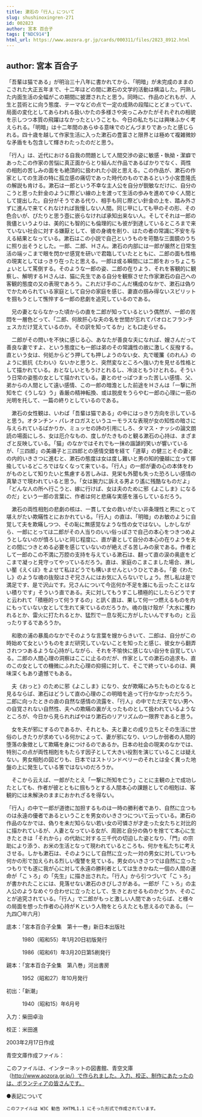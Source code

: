 ```yaml
---
title: 漱石の「行人」について
slug: shushinoxingren-271
id: 002823
author: 宮本 百合子
tags: ["NDC914"]
html_url: https://www.aozora.gr.jp/cards/000311/files/2823_8912.html
---
```


## author: 宮本 百合子

「吾輩は猫である」が明治三十八年に書かれてから、「明暗」が未完成のままのこされた大正五年まで、十二年ほどの間に漱石の文学的活動は横溢した。円熟した内面生活の全幅がこの期間に披瀝されたと思う。同時に、作品のどれもが、人生と芸術とに向う態度、テーマなどの点で一定の成熟の段階にとどまっていて、局面の変化としてあらわれる扱いかたの多様さや突っこみかたがそれぞれの相貌を示しつつ本質の飛躍はなかったということも、今日の私たちには興味ふかく考えられる。「明暗」は十二年間のあらゆる意味でのどんづまりであったと感じられる。四十歳を越して作家生活に入った漱石の豊富さと限界とは極めて複雑微妙な矛盾をも包含して輝きわたったのだと思う。

「行人」は、近代における自我の問題として人間交渉の姿に敏感・執拗・潔癖であったこの作家の苦悩に真正面からとり組んだ作品であるばかりでなく、両性の相剋の苦しみの面をも絶頂的に扱われた小説と思える。この作品が、漱石の作家としての生涯の特に孤立感の痛切であった時代のものであるという小宮豊隆氏の解説も肯ける。漱石は一郎という不幸な主人公を自分が鋭敏なだけに、自分のこうと思った針金のように際どい線の上を渡って生活の歩みを進めてゆく人間として提出した。自分がそうである代り、相手も同じ際どい針金の上を、踏み外さずに進んで来てくれなければ我慢しない人間。同じ甲にしても甲のその形、その色合いが、ぴたりと思う壺に嵌らなければ承知出来ない人。そしてそれは一郎の我儘というよりは、美的にも智的にも倫理的にも彼が到達しているところまで来ていない社会に対する嫌厭として、彼の身魂を削り、はたの者の常識に不安を与える結果となっている。漱石はこの小説で自己というものを苛酷な三面鏡のうちに照り出そうとした。一郎、二郎、Ｈさん。漱石の内部には一郎が厳然と日常生活の端ッこまで眼を閃かせ感覚を研いで君臨していたとともに、二郎の面も性格の現実としてはっきり在ったと思える。一郎は或る瞬間には二郎をおっちょこちょいとして罵倒する。そのような一郎の姿、二郎の在りよう、それを客観的に観察し、解明するＨさんは、猫に先生である自分を観察させた作家漱石の自己への客観的態度の又の表現であろう。これだけ手のこんだ構成のなかで、漱石は偽りでかためられている家庭として自分の家庭を感じ、妻直の掴み得ないスピリットを掴もうとして憔悴する一郎の悲劇を追究しているのである。

　兄の妻とならなかった頃からの直を二郎が知っているという偶然が、一郎の苦悶を一層色どって、「二郎、何故肝心な夫の名を世間が忘れてパオロとフランチェスカだけ覚えているのか。その訳を知ってるか」とも口走らせる。

　二郎がその問いを不快に感じる心、あなたが善良な夫になれば、嫂さんだって善良な妻ですよ、という態度にも一郎は弟のその常識性の故に激しく反撥する。直という女は、何処からどう押しても押しようのない女、丸で暖簾《のれん》のように抵抗《たわい》ないかと思うと、突然変なところへ強い力を見せる性格として描かれている。おとなしいともうけとれるし、冷淡ともうけとれる。そういう日常の姿態の女として描かれている。妻とのせっぱつまった苦しい感情、父、弟からの人間として遠い感情、この一郎の暗澹とした前途をＨさんは「一撃に所知を亡《うしな》う」香厳の精神転換、或は脱皮をうらやむ一郎の心理に一筋の光明を托して、一篇の終りとしているのである。

　漱石の女性観は、いわば「吾輩は猫である」の中にはっきり方向を示していると思う。オタンチン・パレオロガスというユーモラスな表現が女の知性の暗さに与えられているばかりか、ミュッセの詩の引用にしろ、タマス・ナッシの論文朗読の場面にしろ、女は厄介なもの、度しがたきものと観る漱石の心持は、まざまざと反映している。「猫」のなかではそれでも一抹の諧謔的笑いが響いているが、「三四郎」の美禰子と三四郎との感情交錯を経て「道草」の健三とその妻との内的いきさつに進むと、漱石の態度は女は度し難いと男の知的優越に立って揶揄しているどころではなくなって来ている。「行人」の一郎が妻の心の本体をわがものとして知りたいと焦慮する苦しみは、見栄も外聞も失った恐ろしい感情の真摯さで現われていると思う。「女は腕力に訴える男より遙に残酷なものだよ」「どんな人の所へ行こうと、嫁に行けば、女は夫のために邪《よこしま》になるのだ」という一郎の言葉に、作者は何と悲痛な実感を漲らしているだろう。

　漱石の両性相剋の悲劇の核は、一貫して女の救いがたい非条理性と男にとって堪えがたい欺瞞性とにおかれている。「行人」の直は、「明暗」のお敏のように自覚して夫を欺瞞しつつ、その恥に無感覚なような性の女ではない。しかしながら、一郎にとっては二郎がその人当りのいい俗っぽさで自己の本心をつきつめようとしないのが憤ろしいと同じ程度に、直が妻として自分の本心の在りようを夫との間につきとめる必要を感じていないのが絶えざる苦しみの泉である。作者として一郎のこの不満に万腔の支持を与えている漱石は、翻って直の涙の奥底をどこまで凝っと見守ってやっているだろう。直は、家庭のこまこました場合、淋しい靨《えくぼ》をよせて私はどうでも構いませんというひとである。「妾《わたし》のような魂の抜殼はさぞ兄さんにはお気に入らないでしょう。然し私は是で満足です、是で沢山です。兄さんについて今迄何か不足を誰にも云ったことはない積りです」そういう直である。夫に対してもうすこし積極的にしたらどうですと云われて「積極的って何うするの」と訊く直は、果して何一つ燃えるものを内にもっていない女として生れて来ているのだろうか。魂の抜け殼が「大水に攫われるとか、雷火に打たれるとか、猛烈で一息な死に方がしたいんですもの」と云ったりするであろうか。

　和歌の浦の暴風のなかでそのような言葉を嫂からきいて、二郎は、自分がこの時始めて女というものをまだ研究していないことを知ったと感じ、彼女から翻弄されつつあるような心持がしながら、それを不愉快に感じない自分を自覚している。二郎の人間心理の洞察はここに止るのだが、作家としての漱石の追求も、直のこの女としての機微にふれた心理の抑揚に対して、そこで終っているのは、興味深くもあり遺憾でもある。

　夫《おっと》のために邪《よこしま》になり、女が欺瞞にみちたものとなると見るならば、漱石はどうして直の心理のこの明暗を追って行かなかっただろう。二郎に向ったときの直の自然な感情の流露を、「行人」の中でただ夫でない男への自覚されない自然性、夫への欺瞞の裏がえったものとして扱われているようなところが、今日から見られればやはり漱石のリアリズムの一限界であると思う。

　女を夫が邪にするのであるか、それとも、夫と妻との成り立ちとその生活に世俗のしきたりが求めている何かによって、妻が邪になり、いつしか弱者の人間的堕落の象徴として欺瞞を身につけるのであるか。日本の社会の現実のなかでは、特別この点が両性相剋をもたらす因子として大きい役割を演じていることは疑えない。男女相剋の図どりも、日本ではストリンドベリーのそれとは全く異った地盤の上に発生している筈ではないのだろうか。

　そこから云えば、一郎がたとえ「一撃に所知を亡う」ことに主観の上で成功したとしても、作者が彼とともに掴もうとする人間本心の課題としての相剋は、客観的には未解決のままにおかれざるを得ない。

「行人」の中で一郎が道徳に加担するものは一時の勝利者であり、自然に立つものは永遠の優者であるということを男女のいきさつについて云っている。漱石の作品のなかでは、偽りを未だ知らない若い女の可憐さが才走った女たちと対比的に描かれているが、人妻となっている女が、周囲と自分の偽りを捨てて本心に生きたときは「それから」の代助に対する三千代の切迫した姿となり、「門」の宗助により添う、お米の生活となって現われているところも、何かを私たちに考えさせる。しかも漱石は、そのようにして自然に立った一対の男女に対していつも何かの形で加えられる烈しい復讐を見ている。男女のいきさつでは自然に立ったつもりでも遂に我が心に対して永遠の勝利者としては生きかねた一個の人間の運命が「こゝろ」の「先生」に描き出された。「行人」から引つづいて「こゝろ」が書かれたことには、見落せない漱石のきびしさがある。一郎が「こゝろ」の主人公のようなめぐり合わせに立ったとして、生きとおせるものかどうか、そのことが追究されている。「行人」で二郎がもっと激しい人間であったらば、と様々の局面を想った作者の心持がＫという人物をとらえたとも思えるのである。〔一九四〇年六月〕













底本：「宮本百合子全集　第十一巻」新日本出版社


　　　1980（昭和55）年1月20日初版発行

　　　1986（昭和61）年3月20日第5刷発行

親本：「宮本百合子全集　第八巻」河出書房

　　　1952（昭和27）年10月発行

初出：「新潮」

　　　1940（昭和15）年6月号

入力：柴田卓治

校正：米田進

2003年2月17日作成

青空文庫作成ファイル：

このファイルは、インターネットの図書館、青空文庫（http://www.aozora.gr.jp/）で作られました。入力、校正、制作にあたったのは、ボランティアの皆さんです。











●表記について


	このファイルは W3C 勧告 XHTML1.1 にそった形式で作成されています。